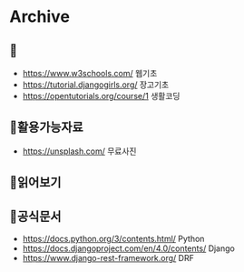 # Archive



## 📖
* https://www.w3schools.com/ 웹기초
* https://tutorial.djangogirls.org/ 장고기초 
* https://opentutorials.org/course/1 생활코딩


## 📗활용가능자료
* https://unsplash.com/ 무료사진


## 📙읽어보기

## 🔖공식문서
* https://docs.python.org/3/contents.html/ Python
* https://docs.djangoproject.com/en/4.0/contents/ Django 
* https://www.django-rest-framework.org/ DRF

